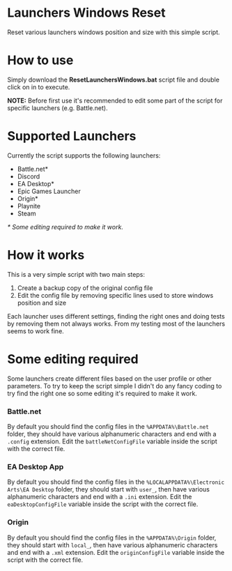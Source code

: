 # Launchers Windows Reset
Reset various launchers windows position and size with this simple script.

# How to use
Simply download the **ResetLaunchersWindows.bat** script file and double click on in to execute.

**NOTE:** Before first use it's recommended to edit some part of the script for specific launchers (e.g. Battle.net).

# Supported Launchers
Currently the script supports the following launchers:

- Battle.net*
- Discord
- EA Desktop*
- Epic Games Launcher
- Origin*
- Playnite
- Steam

*\* Some editing required to make it work.*

# How it works
This is a very simple script with two main steps:

1. Create a backup copy of the original config file
2. Edit the config file by removing specific lines used to store windows position and size

Each launcher uses different settings, finding the right ones and doing tests by removing them not always works. From my testing most of the launchers seems to work fine.

# Some editing required
Some launchers create different files based on the user profile or other parameters. To try to keep the script simple I didn't do any fancy coding to try find the right one so some editing it's required to make it work.

### Battle.net
By default you should find the config files in the <code>%APPDATA%\Battle.net</code> folder, they should have various alphanumeric characters and end with a <code>.config</code> extension. Edit the <code>battleNetConfigFile</code> variable inside the script with the correct file.

### EA Desktop App
By default you should find the config files in the <code>%LOCALAPPDATA%\Electronic Arts\EA Desktop</code> folder, they should start with <code>user_</code>, then have various alphanumeric characters and end with a <code>.ini</code> extension. Edit the <code>eaDesktopConfigFile</code> variable inside the script with the correct file.

### Origin
By default you should find the config files in the <code>%APPDATA%\Origin</code> folder, they should start with <code>local_</code>, then have various alphanumeric characters and end with a <code>.xml</code> extension. Edit the <code>originConfigFile</code> variable inside the script with the correct file.

